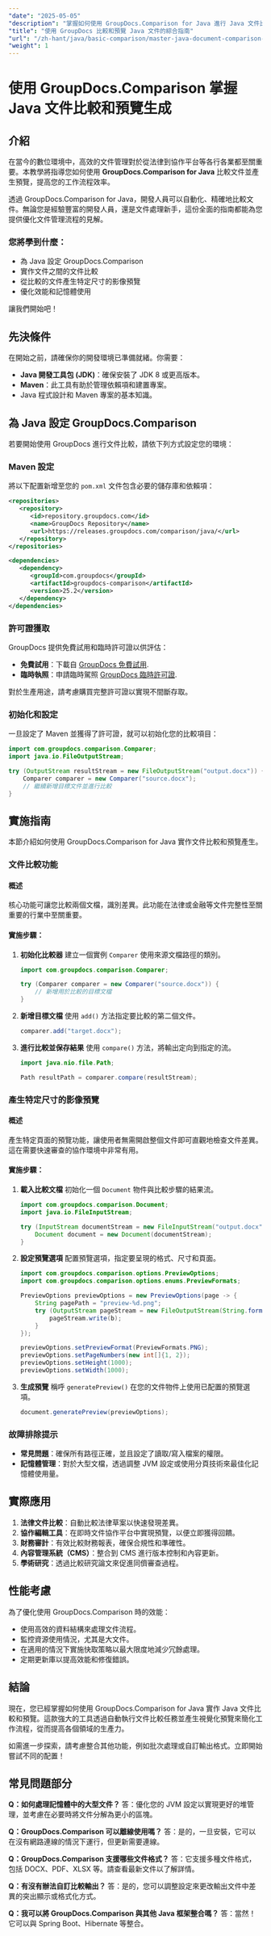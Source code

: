 ```yaml
---
"date": "2025-05-05"
"description": "掌握如何使用 GroupDocs.Comparison for Java 進行 Java 文件比較和預覽產生。學習如何自動化工作流程、產生預覽並優化效能。"
"title": "使用 GroupDocs 比較和預覽 Java 文件的綜合指南"
"url": "/zh-hant/java/basic-comparison/master-java-document-comparison-preview-groupdocs/"
"weight": 1
---
```


# 使用 GroupDocs.Comparison 掌握 Java 文件比較和預覽生成

## 介紹

在當今的數位環境中，高效的文件管理對於從法律到協作平台等各行各業都至關重要。本教學將指導您如何使用 **GroupDocs.Comparison for Java** 比較文件並產生預覽，提高您的工作流程效率。

透過 GroupDocs.Comparison for Java，開發人員可以自動化、精確地比較文件。無論您是經驗豐富的開發人員，還是文件處理新手，這份全面的指南都能為您提供優化文件管理流程的見解。

### 您將學到什麼：
- 為 Java 設定 GroupDocs.Comparison
- 實作文件之間的文件比較
- 從比較的文件產生特定尺寸的影像預覽
- 優化效能和記憶體使用

讓我們開始吧！

## 先決條件

在開始之前，請確保你的開發環境已準備就緒。你需要：
- **Java 開發工具包 (JDK)**：確保安裝了 JDK 8 或更高版本。
- **Maven**：此工具有助於管理依賴項和建置專案。
- Java 程式設計和 Maven 專案的基本知識。

## 為 Java 設定 GroupDocs.Comparison

若要開始使用 GroupDocs 進行文件比較，請依下列方式設定您的環境：

### Maven 設定

將以下配置新增至您的 `pom.xml` 文件包含必要的儲存庫和依賴項：

```xml
<repositories>
   <repository>
      <id>repository.groupdocs.com</id>
      <name>GroupDocs Repository</name>
      <url>https://releases.groupdocs.com/comparison/java/</url>
   </repository>
</repositories>

<dependencies>
   <dependency>
      <groupId>com.groupdocs</groupId>
      <artifactId>groupdocs-comparison</artifactId>
      <version>25.2</version>
   </dependency>
</dependencies>
```

### 許可證獲取

GroupDocs 提供免費試用和臨時許可證以供評估：
- **免費試用**：下載自 [GroupDocs 免費試用](https://releases。groupdocs.com/comparison/java/).
- **臨時執照**：申請臨時駕照 [GroupDocs 臨時許可證](https://purchase。groupdocs.com/temporary-license/).

對於生產用途，請考慮購買完整許可證以實現不間斷存取。

### 初始化和設定

一旦設定了 Maven 並獲得了許可證，就可以初始化您的比較項目：

```java
import com.groupdocs.comparison.Comparer;
import java.io.FileOutputStream;

try (OutputStream resultStream = new FileOutputStream("output.docx")) {
    Comparer comparer = new Comparer("source.docx");
    // 繼續新增目標文件並進行比較
}
```

## 實施指南

本節介紹如何使用 GroupDocs.Comparison for Java 實作文件比較和預覽產生。

### 文件比較功能

#### 概述

核心功能可讓您比較兩個文檔，識別差異。此功能在法律或金融等文件完整性至關重要的行業中至關重要。

#### 實施步驟：
1. **初始化比較器**
   建立一個實例 `Comparer` 使用來源文檔路徑的類別。

   ```java
   import com.groupdocs.comparison.Comparer;

   try (Comparer comparer = new Comparer("source.docx")) {
       // 新增用於比較的目標文檔
   }
   ```

2. **新增目標文檔**
   使用 `add()` 方法指定要比較的第二個文件。

   ```java
   comparer.add("target.docx");
   ```

3. **進行比較並保存結果**
   使用 `compare()` 方法，將輸出定向到指定的流。

   ```java
   import java.nio.file.Path;

   Path resultPath = comparer.compare(resultStream);
   ```

### 產生特定尺寸的影像預覽

#### 概述
產生特定頁面的預覽功能，讓使用者無需開啟整個文件即可直觀地檢查文件差異。這在需要快速審查的協作環境中非常有用。

#### 實施步驟：
1. **載入比較文檔**
   初始化一個 `Document` 物件與比較步驟的結果流。

   ```java
   import com.groupdocs.comparison.Document;
   import java.io.FileInputStream;

   try (InputStream documentStream = new FileInputStream("output.docx")) {
       Document document = new Document(documentStream);
   }
   ```

2. **設定預覽選項**
   配置預覽選項，指定要呈現的格式、尺寸和頁面。

   ```java
   import com.groupdocs.comparison.options.PreviewOptions;
   import com.groupdocs.comparison.options.enums.PreviewFormats;

   PreviewOptions previewOptions = new PreviewOptions(page -> {
       String pagePath = "preview-%d.png";
       try (OutputStream pageStream = new FileOutputStream(String.format(pagePath, pageNumber))) {
           pageStream.write(b);
       }
   });

   previewOptions.setPreviewFormat(PreviewFormats.PNG);
   previewOptions.setPageNumbers(new int[]{1, 2});
   previewOptions.setHeight(1000);
   previewOptions.setWidth(1000);
   ```

3. **生成預覽**
   稱呼 `generatePreview()` 在您的文件物件上使用已配置的預覽選項。

   ```java
   document.generatePreview(previewOptions);
   ```

### 故障排除提示
- **常見問題**：確保所有路徑正確，並且設定了讀取/寫入檔案的權限。
- **記憶體管理**：對於大型文檔，透過調整 JVM 設定或使用分頁技術來最佳化記憶體使用量。

## 實際應用
1. **法律文件比較**：自動比較法律草案以快速發現差異。
2. **協作編輯工具**：在即時文件協作平台中實現預覽，以便立即獲得回饋。
3. **財務審計**：有效比較財務報表，確保合規性和準確性。
4. **內容管理系統（CMS）**：整合到 CMS 進行版本控制和內容更新。
5. **學術研究**：透過比較研究論文來促進同儕審查過程。

## 性能考慮
為了優化使用 GroupDocs.Comparison 時的效能：
- 使用高效的資料結構來處理文件流程。
- 監控資源使用情況，尤其是大文件。
- 在適用的情況下實施快取策略以最大限度地減少冗餘處理。
- 定期更新庫以提高效能和修復錯誤。

## 結論
現在，您已經掌握如何使用 GroupDocs.Comparison for Java 實作 Java 文件比較和預覽。這款強大的工具透過自動執行文件比較任務並產生視覺化預覽來簡化工作流程，從而提高各個領域的生產力。

如需進一步探索，請考慮整合其他功能，例如批次處理或自訂輸出格式。立即開始嘗試不同的配置！

## 常見問題部分
**Q：如何處理記憶體中的大型文件？**
答：優化您的 JVM 設定以實現更好的堆管理，並考慮在必要時將文件分解為更小的區塊。

**Q：GroupDocs.Comparison 可以離線使用嗎？**
答：是的，一旦安裝，它可以在沒有網路連線的情況下運行，但更新需要連線。

**Q：GroupDocs.Comparison 支援哪些文件格式？**
答：它支援多種文件格式，包括 DOCX、PDF、XLSX 等。請查看最新文件以了解詳情。

**Q：有沒有辦法自訂比較輸出？**
答：是的，您可以調整設定來更改輸出文件中差異的突出顯示或格式化方式。

**Q：我可以將 GroupDocs.Comparison 與其他 Java 框架整合嗎？**
答：當然！它可以與 Spring Boot、Hibernate 等整合。